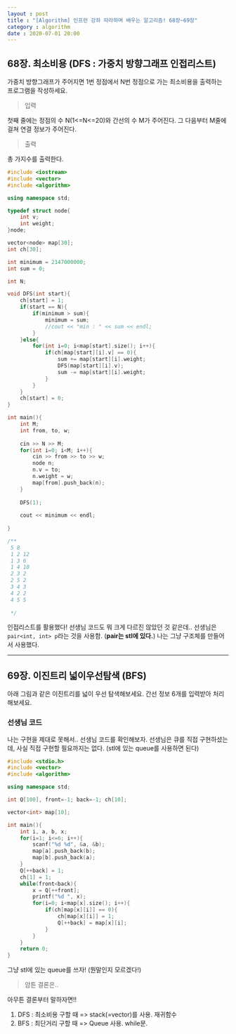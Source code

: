 ```yaml
---
layout : post
title : "[Algorithm] 인프런 강좌 따라하며 배우는 알고리즘! 68장~69장"
category : algorithm
date : 2020-07-01 20:00
---
```



## 68장. 최소비용 (DFS : 가중치 방향그래프 인접리스트)

가중치 방향그래프가 주어지면 1번 정점에서 N번 정점으로 가는 최소비용을 출력하는 프로그램을 작성하세요.


> 입력

첫째 줄에는 정점의 수 N(1<=N<=20)와 간선의 수 M가 주어진다. 그 다음부터 M줄에 걸쳐 연결 정보가 주어진다.

> 출력

총 가지수를 출력한다.

```c++
#include <iostream>
#include <vector>
#include <algorithm>

using namespace std;

typedef struct node{
    int v;
    int weight;
}node;

vector<node> map[30];
int ch[30];

int minimum = 2147000000;
int sum = 0;

int N;

void DFS(int start){
    ch[start] = 1;
    if(start == N){
        if(minimum > sum){
            minimum = sum;
            //cout << "min : " << sum << endl;
        }
    }else{
        for(int i=0; i<map[start].size(); i++){
            if(ch[map[start][i].v] == 0){
                sum += map[start][i].weight;
                DFS(map[start][i].v);
                sum -= map[start][i].weight;
            }
        }
    }
    ch[start] = 0;
}

int main(){
    int M;
    int from, to, w;
    
    cin >> N >> M;
    for(int i=0; i<M; i++){
        cin >> from >> to >> w;
        node n;
        n.v = to;
        n.weight = w;
        map[from].push_back(n);
    }
    
    DFS(1);
    
    cout << minimum << endl;
    
}

/**
 5 8
 1 2 12
 1 3 6
 1 4 10
 2 3 2
 2 5 2
 3 4 3
 4 2 2
 4 5 5
 
 */
```

인접리스트를 활용했다!
선생님 코드도 뭐 크게 다르진 않았던 것 같은데.. 선생님은 `pair<int, int> p`라는 것을 사용함. (**pair는 stl에 있다.**)
나는 그냥 구조체를 만들어서 사용했다.


---

## 69장. 이진트리 넓이우선탐색 (BFS)

아래 그림과 같은 이진트리를 넓이 우선 탐색해보세요. 간선 정보 6개를 입력받아 처리해보세요.

### 선생님 코드

나는 구현을 제대로 못해서.. 선생님 코드를 확인해보자.
선생님은 큐를 직접 구현하셨는데, 사실 직접 구현할 필요까지는 없다. (stl에 있는 queue를 사용하면 된다)

```c++
#include <stdio.h>
#include <vector>
#include <algorithm>

using namespace std;

int Q[100], front=-1; back=-1; ch[10];

vector<int> map[10];

int main(){
    int i, a, b, x;
    for(i=1; i<=6; i++){
        scanf("%d %d", &a, &b);
        map[a].push_back(b);
        map[b].push_back(a);
    }
    Q[++back] = 1;
    ch[1] = 1;
    while(front<back){
        x = Q[++front];
        printf("%d ", x);
        for(i=0; i<map[x].size(); i++){
            if(ch[map[x][i]] == 0){
                ch[map[x][i]] = 1;
                Q[++back] = map[x][i];
            }
        }
    }
    return 0;
}
```

그냥 stl에 있는 queue를 쓰자! (뭔말인지 모르겠다!)



> 암튼 결론은..

아무튼 결론부터 말하자면!!

1. DFS : 최소비용 구할 때 => stack(=vector)를 사용. 재귀함수
2. BFS : 최단거리 구할 때 => Queue 사용. while문.

